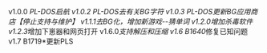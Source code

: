 v1.0.0 *PL-DOS启航
v1.0.2 *PL-DOS去有关BG字符
v1.0.3 *PL-DOS更新BG应用商店【停止支持与维护】
v1.1.1*去BG化，增加新游戏--猜单词
v1.2.0*增加杀毒软件
v1.2.3*增加下崽器和网页打开
v1.6.0*支持解压和压缩
v1.6 B1640*修复已知问题
v1.7 B1719*更新PLS

